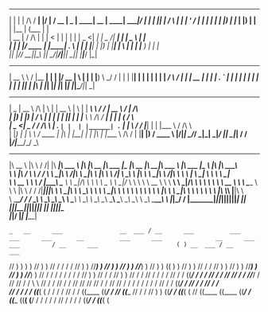   _    _          _____ _  _________ ____  ____  ______ _____  ______ ______  _____ _______ 
 | |  | |   /\   / ____| |/ |__   __/ __ \|  _ \|  ____|  __ \|  ____|  ____|/ ____|__   __|
 | |__| |  /  \ | |    | ' /   | | | |  | | |_) | |__  | |__) | |__  | |__  | (___    | |   
 |  __  | / /\ \| |    |  <    | | | |  | |  _ <|  __| |  _  /|  __| |  __|  \___ \   | |   
 | |  | |/ ____ | |____| . \   | | | |__| | |_) | |____| | \ \| |    | |____ ____) |  | |   
 |_|  |_/_/    \_\_____|_|\_\  |_|  \____/|____/|______|_|  \_|_|    |______|_____/   |_|   


  _______     _________ _    _  ____  _   _ 
 |  __ \ \   / |__   __| |  | |/ __ \| \ | |
 | |__) \ \_/ /   | |  | |__| | |  | |  \| |
 |  ___/ \   /    | |  |  __  | |  | | . ` |
 | |      | |     | |  | |  | | |__| | |\  |
 |_|      |_|     |_|  |_|  |_|\____/|_| \_|       


  ____  _____           _   _ _____         _   _ ________          __     _____   _____         
 |  _ \|  __ \    /\   | \ | |  __ \       | \ | |  ____\ \        / /    |  __ \ / ____|  /\    
 | |_) | |__) |  /  \  |  \| | |  | |______|  \| | |__   \ \  /\  / ______| |  | | (___   /  \   
 |  _ <|  _  /  / /\ \ | . ` | |  | |______| . ` |  __|   \ \/  \/ |______| |  | |\___ \ / /\ \  
 | |_) | | \ \ / ____ \| |\  | |__| |      | |\  | |____   \  /\  /       | |__| |____) / ____ \ 
 |____/|_|  \_/_/    \_|_| \_|_____/       |_| \_|______|   \/  \/        |_____/|_____/_/    \_\


 ________      ___    ___             ________  _______   ________  ________  _______  _________  ________  ________  _______   ________   _________      ___  ________      
|\   __  \    |\  \  /  /|           |\   ____\|\  ___ \ |\   ____\|\   __  \|\  ___ \|\___   ___|\   __  \|\   ____\|\  ___ \ |\   ___  \|\___   ___\   |\  \|\   ____\     
\ \  \|\ /_   \ \  \/  / ____________\ \  \___|\ \   __/|\ \  \___|\ \  \|\  \ \   __/\|___ \  \_\ \  \|\  \ \  \___|\ \   __/|\ \  \\ \  \|___ \  \_|   \ \  \ \  \___|_    
 \ \   __  \   \ \    / |\____________\ \_____  \ \  \_|/_\ \  \    \ \   _  _\ \  \_|/__  \ \  \ \ \   __  \ \  \  __\ \  \_|/_\ \  \\ \  \   \ \  \  __ \ \  \ \_____  \   
  \ \  \|\  \   \/  /  /\|____________|\|____|\  \ \  \_|\ \ \  \____\ \  \\  \\ \  \_|\ \  \ \  \ \ \  \ \  \ \  \|\  \ \  \_|\ \ \  \\ \  \   \ \  \|\  \\_\  \|____|\  \  
   \ \_______\__/  / /                   ____\_\  \ \_______\ \_______\ \__\\ _\\ \_______\  \ \__\ \ \__\ \__\ \_______\ \_______\ \__\\ \__\   \ \__\ \________\____\_\  \ 
    \|_______|\___/ /                   |\_________\|_______|\|_______|\|__|\|__|\|_______|   \|__|  \|__|\|__|\|_______|\|_______|\|__| \|__|    \|__|\|________|\_________\
             \|___|/                    \|_________|                                                                                                             \|_________|
                                                                                                                                                                             
                                                                                                                                                                             
                                                                                                                                                                             
                                                                                                                                                                            
                                                                                                                                                                                                                                                       
                                                                                                                                                                                                                                                       
    _   __      ___                __  ___ / __      ___          ___      ___      ___       __          ___      ___               __      ___      ___         / __      ___                      ( ) __  ___ / __                  ___             
  // ) )  ) ) //   ) ) //   / /     / /   //   ) ) //___) )     //   ) ) //   ) ) //___) ) //   ) )     ((   ) ) //   ) ) //   / / //  ) ) //   ) ) //___) )     //   ) ) //___) )     //  / /  / / / /   / /   //   ) )    //   / / //   ) ) //   / / 
 // / /  / / //   / / ((___/ /     / /   //   / / //           //   / / //___/ / //       //   / /       \ \    //   / / //   / / //      //       //           //   / / //           //  / /  / / / /   / /   //   / /    ((___/ / //   / / //   / /  
// / /  / / ((___( (      / /     / /   //   / / ((____       ((___/ / //       ((____   //   / /     //   ) ) ((___/ / ((___( ( //      ((____   ((____       ((___/ / ((____       ((__( (__/ / / /   / /   //   / /         / / ((___/ / ((___( (   
                                                                                                                                                  
